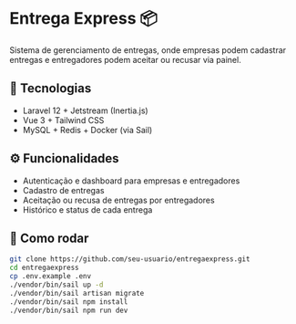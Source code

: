 # Entrega Express 📦

Sistema de gerenciamento de entregas, onde empresas podem cadastrar entregas e entregadores podem aceitar ou recusar via painel.

## 🔧 Tecnologias

- Laravel 12 + Jetstream (Inertia.js)
- Vue 3 + Tailwind CSS
- MySQL + Redis + Docker (via Sail)

## ⚙️ Funcionalidades

- Autenticação e dashboard para empresas e entregadores
- Cadastro de entregas
- Aceitação ou recusa de entregas por entregadores
- Histórico e status de cada entrega

## 🚀 Como rodar

```bash
git clone https://github.com/seu-usuario/entregaexpress.git
cd entregaexpress
cp .env.example .env
./vendor/bin/sail up -d
./vendor/bin/sail artisan migrate
./vendor/bin/sail npm install
./vendor/bin/sail npm run dev
